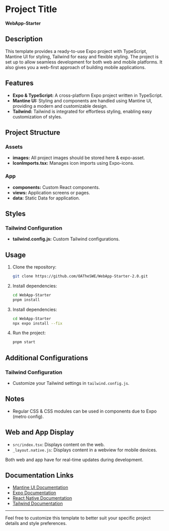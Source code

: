 # Project Title

**WebApp-Starter**

## Description

This template provides a ready-to-use Expo project with TypeScript, Mantine UI for styling, Tailwind for easy and flexible styling. The project is set up to allow seamless development for both web and mobile platforms. It also gives you a web-first approach of building mobile applications.

## Features

- **Expo & TypeScript:** A cross-platform Expo project written in TypeScript.
- **Mantine UI:** Styling and components are handled using Mantine UI, providing a modern and customizable design.
- **Tailwind:** Tailwind is integrated for effortless styling, enabling easy customization of styles.

## Project Structure

### Assets

- **images:** All project images should be stored here & expo-asset.
- **IconImports.tsx:** Manages icon imports using Expo-icons.

### App

- **components:** Custom React components.
- **views:** Application screens or pages.
- **data:** Static Data for application.

## Styles

### Tailwind Configuration

- **tailwind.config.js:** Custom Tailwind configurations.

## Usage

1. Clone the repository:

   ```bash
   git clone https://github.com/OATheSWE/WebApp-Starter-2.0.git
   ```

2. Install dependencies:

   ```bash
   cd WebApp-Starter
   pnpm install
   ```

3. Install dependencies:

   ```bash
   cd WebApp-Starter
   npx expo install --fix
   ```


4. Run the project:

   ```bash
   pnpm start
   ```

## Additional Configurations

### Tailwind Configuration

- Customize your Tailwind settings in `tailwind.config.js`.

## Notes

- Regular CSS & CSS modules can be used in components due to Expo (metro config).

## Web and App Display

- `src/index.tsx`: Displays content on the web.
- `_layout.native.js`: Displays content in a webview for mobile devices.

Both web and app have  for real-time updates during development.

## Documentation Links

- [Mantine UI Documentation](https://mantine.dev/docs/getting-started/introduction/)
- [Expo Documentation](https://docs.expo.dev/)
- [React Native Documentation](https://reactnative.dev/docs/getting-started)
- [Tailwind Documentation](https://tailwindcss.com/docs)

---

Feel free to customize this template to better suit your specific project details and style preferences.